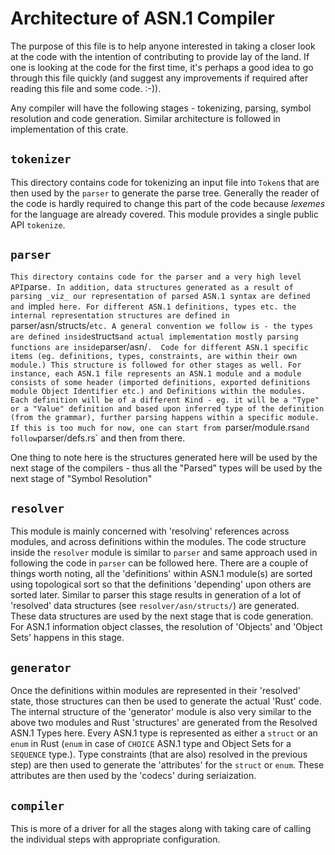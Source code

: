 # Architecture of ASN.1 Compiler

The purpose of this file is to help anyone interested in taking a closer look at the code with the intention of contributing to provide lay of the land. If one is looking at the code for the first time, it's perhaps a good idea to go through this file quickly (and suggest any improvements if required after reading this file and some code. :-)).

Any compiler will have the following stages - tokenizing, parsing, symbol resolution and code generation. Similar architecture is followed in implementation of this crate.

## `tokenizer`

This directory contains code for tokenizing an input file into `Token`s that are then used by the `parser` to generate the parse tree. Generally the reader of the code is hardly required to change this part of the code because _lexemes_ for the language are already covered. This module provides a single public API `tokenize`.


## `parser`
`
This directory contains code for the parser and a very high level API `parse`. In addition, data structures generated as a result of parsing _viz_ our representation of parsed ASN.1 syntax are defined and `impl`ed here. For different ASN.1 definitions, types etc. the internal representation structures are defined in `parser/asn/structs/` etc. A general convention we follow is - the types are defined inside `structs` and actual implementation mostly parsing functions are inside `parser/asn/`.  Code for different ASN.1 specific items (eg. definitions, types, constraints, are within their own module.) This structure is followed for other stages as well. For instance, each ASN.1 file represents an ASN.1 module and a module consists of some header (imported definitions, exported definitions module Object Identifier etc.) and Definitions within the modules. Each definition will be of a different Kind - eg. it will be a "Type" or a "Value" definition and based upon inferred type of the definition (from the grammar), further parsing happens within a specific module. If this is too much for now, one can start from `parser/module.rs` and follow `parser/defs.rs` and then from there.

One thing to note here is the structures generated here will be used by the next stage of the compilers - thus all the "Parsed" types will be used by the next stage of "Symbol Resolution"

## `resolver`

This module is mainly concerned with 'resolving' references across modules, and across definitions within the modules. The code structure inside the `resolver` module is similar to `parser` and same approach used in following the code in `parser` can be followed here. There are a couple of things worth noting, all the 'definitions' within ASN.1 module(s) are sorted using topological sort so that the definitions 'depending' upon others are sorted later. Similar to parser this stage results in generation of a lot of 'resolved' data structures (see `resolver/asn/structs/`) are generated. These data structures are used by the next stage that is code generation. For ASN.1 information object classes, the resolution of 'Objects' and 'Object Sets' happens in this stage.

## `generator`

Once the definitions within modules are represented in their 'resolved' state, those structures can then be used to generate the actual 'Rust' code. The internal structure of the 'generator' module is also very similar to the above two modules and Rust 'structures' are generated from the Resolved ASN.1 Types here. Every ASN.1 type is represented as either a `struct` or an `enum` in Rust (`enum` in case of `CHOICE` ASN.1 type and Object Sets for a `SEQUENCE` type.). Type constraints (that are also) resolved in the previous step) are then used to generate the 'attributes' for the `struct` or `enum`. These attributes are then used by the 'codecs' during seriaization.

## `compiler`

This is more of a driver for all the stages along with taking care of calling the individual steps with appropriate configuration.


